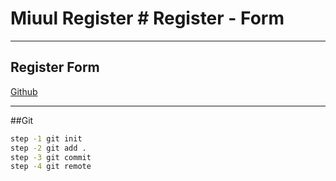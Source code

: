 # Miuul Register # Register - Form
---

## Register Form

[Github](https://github.com/okankoken/Login_Form)

---

##Git
```sh
step -1 git init
step -2 git add .
step -3 git commit
step -4 git remote
```


